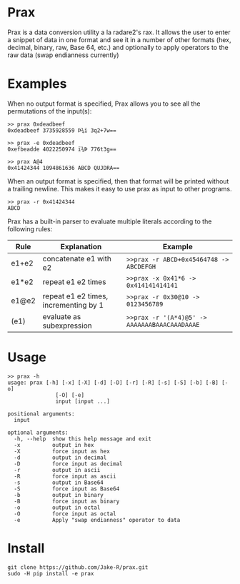 # Prax
Prax is a data conversion utility a la radare2's rax. It allows the user to enter a snippet of data in one format and see it in a number of other formats (hex, decimal, binary, raw, Base 64, etc.) and optionally to apply operators to the raw data (swap endianness currently)

# Examples
When no output format is specified, Prax allows you to see all the permutations of the input(s):
~~~~
>> prax 0xdeadbeef
0xdeadbeef 3735928559 Þ­¾ï 3q2+7w==

>> prax -e 0xdeadbeef
0xefbeadde 4022250974 ï¾­Þ 776t3g==

>> prax A@4
0x41424344 1094861636 ABCD QUJDRA==
~~~~

When an output format is specified, then that format will be printed without a trailing newline. This makes it easy to use prax as input to other programs.
~~~~
>> prax -r 0x41424344
ABCD
~~~~
Prax has a built-in parser to evaluate multiple literals according to the following rules:

Rule | Explanation | Example
--- | --- | ---
e1+e2 | concatenate e1 with e2 | `>>prax -r ABCD+0x45464748 -> ABCDEFGH`
e1\*e2 |repeat e1 e2 times | `>>prax -x 0x41*6 -> 0x414141414141`
e1@e2 | repeat e1 e2 times, incrementing by 1 | `>>prax -r 0x30@10 -> 0123456789`
(e1) | evaluate as subexpression | `>>prax -r '(A*4)@5' -> AAAAAAABAAACAAADAAAE`

# Usage
~~~~
>> prax -h
usage: prax [-h] [-x] [-X] [-d] [-D] [-r] [-R] [-s] [-S] [-b] [-B] [-o]
               [-O] [-e]
               input [input ...]

positional arguments:
  input

optional arguments:
  -h, --help  show this help message and exit
  -x          output in hex
  -X          force input as hex
  -d          output in decimal
  -D          force input as decimal
  -r          output in ascii
  -R          force input as ascii
  -s          output in Base64
  -S          force input as Base64
  -b          output in binary
  -B          force input as binary
  -o          output in octal
  -O          force input as octal
  -e          Apply "swap endianness" operator to data

~~~~

# Install
~~~~
git clone https://github.com/Jake-R/prax.git
sudo -H pip install -e prax
~~~~

